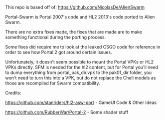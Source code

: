 This repo is based off of: https://github.com/NicolasDe/AlienSwarm

Portal-Swarm is Portal 2007's code and HL2 2013's code ported to Alien Swarm.

There are no extra fixes made, the fixes that are made are to make something functional during the porting process.

Some fixes did require me to look at the leaked CSGO code for reference in order to see how Portal 2 got around certain issues.

Unfortunately, it doesn't seem possible to mount the Portal VPKs or HL2 VPKs directly. SFM is needed for the hl2 content, but for Portal you'll need to dump everything from portal_pak_dir.vpk to the pak01_dir folder, you won't need to turn this into a VPK, but do not replace the Chell models as those are recompiled for Swarm compatibility.


Credits:

https://github.com/stanriders/hl2-asw-port - GameUI Code & Other Ideas

https://github.com/RubberWar/Portal-2 - Some shader stuff